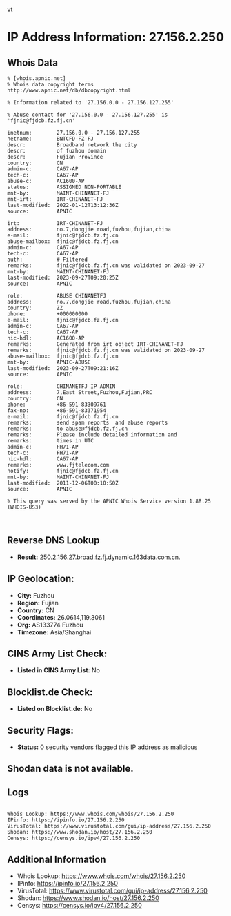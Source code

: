 vt
# IP Address Information: 27.156.2.250

## Whois Data
```
% [whois.apnic.net]
% Whois data copyright terms    http://www.apnic.net/db/dbcopyright.html

% Information related to '27.156.0.0 - 27.156.127.255'

% Abuse contact for '27.156.0.0 - 27.156.127.255' is 'fjnic@fjdcb.fz.fj.cn'

inetnum:        27.156.0.0 - 27.156.127.255
netname:        BNTCFD-FZ-FJ
descr:          Broadband network the city
descr:          of fuzhou domain
descr:          Fujian Province
country:        CN
admin-c:        CA67-AP
tech-c:         CA67-AP
abuse-c:        AC1600-AP
status:         ASSIGNED NON-PORTABLE
mnt-by:         MAINT-CHINANET-FJ
mnt-irt:        IRT-CHINANET-FJ
last-modified:  2022-01-12T13:12:36Z
source:         APNIC

irt:            IRT-CHINANET-FJ
address:        no.7,dongjie road,fuzhou,fujian,china
e-mail:         fjnic@fjdcb.fz.fj.cn
abuse-mailbox:  fjnic@fjdcb.fz.fj.cn
admin-c:        CA67-AP
tech-c:         CA67-AP
auth:           # Filtered
remarks:        fjnic@fjdcb.fz.fj.cn was validated on 2023-09-27
mnt-by:         MAINT-CHINANET-FJ
last-modified:  2023-09-27T09:20:25Z
source:         APNIC

role:           ABUSE CHINANETFJ
address:        no.7,dongjie road,fuzhou,fujian,china
country:        ZZ
phone:          +000000000
e-mail:         fjnic@fjdcb.fz.fj.cn
admin-c:        CA67-AP
tech-c:         CA67-AP
nic-hdl:        AC1600-AP
remarks:        Generated from irt object IRT-CHINANET-FJ
remarks:        fjnic@fjdcb.fz.fj.cn was validated on 2023-09-27
abuse-mailbox:  fjnic@fjdcb.fz.fj.cn
mnt-by:         APNIC-ABUSE
last-modified:  2023-09-27T09:21:16Z
source:         APNIC

role:           CHINANETFJ IP ADMIN
address:        7,East Street,Fuzhou,Fujian,PRC
country:        CN
phone:          +86-591-83309761
fax-no:         +86-591-83371954
e-mail:         fjnic@fjdcb.fz.fj.cn
remarks:        send spam reports  and abuse reports
remarks:        to abuse@fjdcb.fz.fj.cn
remarks:        Please include detailed information and
remarks:        times in UTC
admin-c:        FH71-AP
tech-c:         FH71-AP
nic-hdl:        CA67-AP
remarks:        www.fjtelecom.com
notify:         fjnic@fjdcb.fz.fj.cn
mnt-by:         MAINT-CHINANET-FJ
last-modified:  2011-12-06T00:10:50Z
source:         APNIC

% This query was served by the APNIC Whois Service version 1.88.25 (WHOIS-US3)



```
## Reverse DNS Lookup
- **Result:** 250.2.156.27.broad.fz.fj.dynamic.163data.com.cn.

## IP Geolocation:
- **City:** Fuzhou
- **Region:** Fujian
- **Country:** CN
- **Coordinates:** 26.0614,119.3061
- **Org:** AS133774 Fuzhou
- **Timezone:** Asia/Shanghai

## CINS Army List Check:
- **Listed in CINS Army List:** 
No

## Blocklist.de Check:
- **Listed on Blocklist.de:** 
No

## Security Flags:
- **Status:** 0 security vendors flagged this IP address as malicious

## Shodan data is not available.

## Logs
```

Whois Lookup: https://www.whois.com/whois/27.156.2.250
IPinfo: https://ipinfo.io/27.156.2.250
VirusTotal: https://www.virustotal.com/gui/ip-address/27.156.2.250
Shodan: https://www.shodan.io/host/27.156.2.250
Censys: https://censys.io/ipv4/27.156.2.250

```
## Additional Information
- Whois Lookup: https://www.whois.com/whois/27.156.2.250
- IPinfo: https://ipinfo.io/27.156.2.250
- VirusTotal: https://www.virustotal.com/gui/ip-address/27.156.2.250
- Shodan: https://www.shodan.io/host/27.156.2.250
- Censys: https://censys.io/ipv4/27.156.2.250

